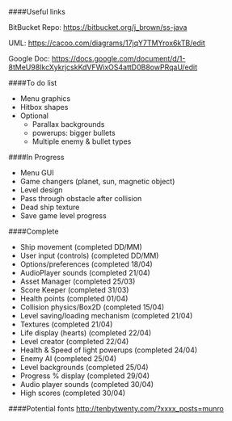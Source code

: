 ####Useful links

BitBucket Repo: https://bitbucket.org/j_brown/ss-java

UML: https://cacoo.com/diagrams/17jqY7TMYrox6kTB/edit

Google Doc: https://docs.google.com/document/d/1-8tMeU98IkcXykrjcskKdVFWixOS4attD0B8owPRqaU/edit

####To do list

- Menu graphics
- Hitbox shapes
- Optional
	- Parallax backgrounds
	- powerups: bigger bullets
	- Multiple enemy & bullet types


####In Progress

- Menu GUI
- Game changers (planet, sun, magnetic object)
- Level design
- Pass through obstacle after collision
- Dead ship texture
- Save game level progress

####Complete
- Ship movement (completed DD/MM)
- User input (controls) (completed DD/MM)
- Options/preferences (completed 18/04)
- AudioPlayer sounds (completed 21/04)
- Asset Manager (completed 25/03)
- Score Keeper (completed 31/03)
- Health points (completed 01/04)
- Collision physics/Box2D (completed 15/04)
- Level saving/loading mechanism (completed 21/04)
- Textures (completed 21/04)
- Life display (hearts) (completed 22/04)
- Level creator (completed 22/04)
- Health & Speed of light powerups (completed 24/04)
- Enemy AI (completed 25/04)
- Level backgrounds (completed 25/04)
- Progress % display (completed 29/04)
- Audio player sounds (completed 30/04)
- High scores (completed 30/04)

####Potential fonts
http://tenbytwenty.com/?xxxx_posts=munro
